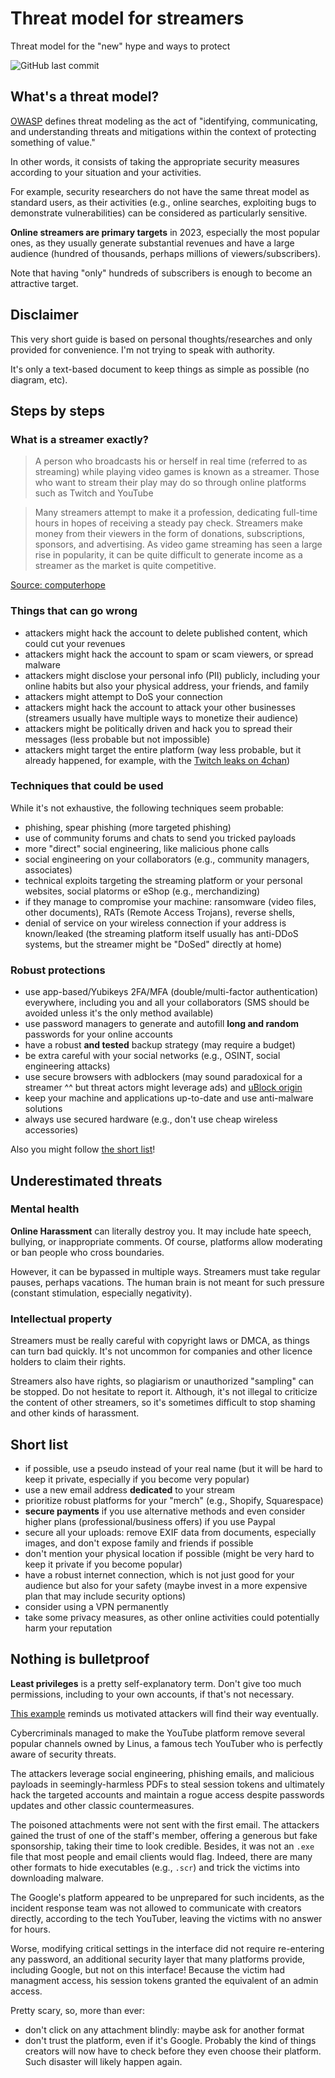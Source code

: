 #  Threat model for streamers

Threat model for the "new" hype and ways to protect

![GitHub last commit](https://img.shields.io/github/last-commit/Skeptical-Security/threat_model_streamers?label=last%20update%3A)

## What's a threat model?

[OWASP](https://owasp.org/www-community/Threat_Modeling) defines threat modeling as the act of "identifying, communicating, and understanding threats and mitigations within the context of protecting something of value."

In other words, it consists of taking the appropriate security measures according to your situation and your activities.

For example, security researchers do not have the same threat model as standard users, as their activities (e.g., online searches, exploiting bugs to demonstrate vulnerabilities) can be considered as particularly sensitive.

**Online streamers are primary targets** in 2023, especially the most popular ones, as they usually generate substantial revenues and have a large audience (hundred of thousands, perhaps millions of viewers/subscribers).

Note that having "only" hundreds of subscribers is enough to become an attractive target.

## Disclaimer

This very short guide is based on personal thoughts/researches and only provided for convenience. I'm not trying to speak with authority.

It's only a text-based document to keep things as simple as possible (no diagram, etc).

## Steps by steps

### What is a streamer exactly?

> A person who broadcasts his or herself in real time (referred to as streaming) while playing video games is known as a streamer. Those who want to stream their play may do so through online platforms such as Twitch and YouTube

> Many streamers attempt to make it a profession, dedicating full-time hours in hopes of receiving a steady pay check. Streamers make money from their viewers in the form of donations, subscriptions, sponsors, and advertising. As video game streaming has seen a large rise in popularity, it can be quite difficult to generate income as a streamer as the market is quite competitive.

[Source: computerhope](https://www.computerhope.com/jargon/s/streamer.htm)

### Things that can go wrong

* attackers might hack the account to delete published content, which could cut your revenues
* attackers might hack the account to spam or scam viewers, or spread malware
* attackers might disclose your personal info (PII) publicly, including your online habits but also your physical address, your friends, and family
* attackers might attempt to DoS your connection
* attackers might hack the account to attack your other businesses (streamers usually have multiple ways to monetize their audience)
* attackers might be politically driven and hack you to spread their messages (less probable but not impossible)
* attackers might target the entire platform (way less probable, but it already happened, for example, with the [Twitch leaks on 4chan](https://arstechnica.com/information-technology/2021/10/twitch-admits-to-major-leak-exposing-source-code-creator-earnings/))

### Techniques that could be used

While it's not exhaustive, the following techniques seem probable:

* phishing, spear phishing (more targeted phishing)
* use of community forums and chats to send you tricked payloads
* more "direct" social engineering, like malicious phone calls
* social engineering on your collaborators (e.g., community managers, associates) 
* technical exploits targeting the streaming platform or your personal websites, social platorms or eShop (e.g., merchandizing)
* if they manage to compromise your machine: ransomware (video files, other documents), RATs (Remote Access Trojans), reverse shells, 
* denial of service on your wireless connection if your address is known/leaked (the streaming platform itself usually has anti-DDoS systems, but the streamer might be "DoSed" directly at home)

### Robust protections

* use app-based/Yubikeys 2FA/MFA (double/multi-factor authentication) everywhere, including you and all your collaborators (SMS should be avoided unless it's the only method available)
* use password managers to generate and autofill **long and random** passwords for your online accounts
* have a robust **and tested** backup strategy (may require a budget)
* be extra careful with your social networks (e.g., OSINT, social engineering attacks)
* use secure browsers with adblockers (may sound paradoxical for a streamer ^^ but threat actors might leverage ads) and [uBlock origin](https://ublockorigin.com/)
* keep your machine and applications up-to-date and use anti-malware solutions
* always use secured hardware (e.g., don't use cheap wireless accessories)

Also you might follow [the short list](#short-list)!

## Underestimated threats

### Mental health

**Online Harassment** can literally destroy you. It may include hate speech, bullying, or inappropriate comments. Of course, platforms allow moderating or ban people who cross boundaries.

However, it can be bypassed in multiple ways. Streamers must take regular pauses, perhaps vacations. The human brain is not meant for such pressure (constant stimulation, especially negativity).

### Intellectual property

Streamers must be really careful with copyright laws or DMCA, as things can turn bad quickly. It's not uncommon for companies and other licence holders to claim their rights.

Streamers also have rights, so plagiarism or unauthorized "sampling" can be stopped. Do not hesitate to report it. Although, it's not illegal to criticize the content of other streamers, so it's sometimes difficult to stop shaming and other kinds of harassment.

## Short list

* if possible, use a pseudo instead of your real name (but it will be hard to keep it private, especially if you become very popular)
* use a new email address **dedicated** to your stream
* prioritize robust platforms for your "merch" (e.g., Shopify, Squarespace)
* **secure payments** if you use alternative methods and even consider higher plans (professional/business offers) if you use Paypal
* secure all your uploads: remove EXIF data from documents, especially images, and don't expose family and friends if possible
* don't mention your physical location if possible (might be very hard to keep it private if you become popular)
* have a robust internet connection, which is not just good for your audience but also for your safety (maybe invest in a more expensive plan that may include security options)
* consider using a VPN permanently
* take some privacy measures, as other online activities could potentially harm your reputation

## Nothing is bulletproof

**Least privileges** is a pretty self-explanatory term. Don't give too much permissions, including to your own accounts, if that's not necessary.

[This example](https://www.theverge.com/2023/3/24/23654996/linus-tech-tips-channel-hack-session-token-elon-musk-crypto-scam) reminds us motivated attackers will find their way eventually.

Cybercriminals managed to make the YouTube platform remove several popular channels owned by Linus, a famous tech YouTuber who is perfectly aware of  security threats.

The attackers leverage social engineering, phishing emails, and malicious payloads in seemingly-harmless PDFs to steal session tokens and ultimately hack the targeted accounts and maintain a rogue access despite passwords updates and other classic countermeasures.

The poisoned attachments were not sent with the first email. The attackers gained the trust of one of the staff's member, offering a generous but fake sponsorship, taking their time to look credible. Besides, it was not an `.exe` file that most people and email clients would flag. Indeed, there are many other formats to hide executables (e.g., `.scr`) and trick the victims into downloading malware.

The Google's platform appeared to be unprepared for such incidents, as the incident response team was not allowed to communicate with creators directly, according to the tech YouTuber, leaving the victims with no answer for hours.

Worse, modifying critical settings in the interface did not require re-entering any password, an additional security layer that many platforms provide, including Google, but not on this interface! Because the victim had managment access, his session tokens granted the equivalent of an admin access.

Pretty scary, so, more than ever:

* don't click on any attachment blindly: maybe ask for another format
* don't trust the platform, even if it's Google. Probably the kind of things creators will now have to check before they even choose their platform. Such disaster will likely happen again.
